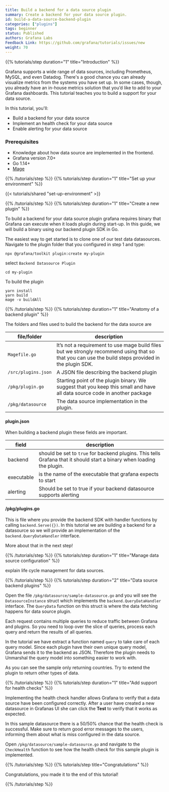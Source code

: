 ```yaml
---
title: Build a backend for a data source plugin
summary: Create a backend for your data source plugin.
id: build-a-data-source-backend-plugin
categories: ["plugins"]
tags: beginner
status: Published
authors: Grafana Labs
Feedback Link: https://github.com/grafana/tutorials/issues/new
weight: 70
---
```


{{% tutorials/step duration="1" title="Introduction" %}}

Grafana supports a wide range of data sources, including Prometheus, MySQL, and even Datadog. There's a good chance you can already visualize metrics from the systems you have set up. In some cases, though, you already have an in-house metrics solution that you’d like to add to your Grafana dashboards. This tutorial teaches you to build a support for your data source.

In this tutorial, you'll:

- Build a backend for your data source
- Implement an health check for your data source
- Enable alerting for your data source

### Prerequisites

- Knowledge about how data source are implemented in the frontend.
- Grafana version 7.0+
- Go 1.14+
- [Mage](https://magefile.org/)

{{% /tutorials/step %}}
{{% tutorials/step duration="1" title="Set up your environment" %}}

{{< tutorials/shared "set-up-environment" >}}

{{% /tutorials/step %}}
{{% tutorials/step duration="1" title="Create a new plugin" %}}

<!-- {{< tutorials/shared "create-plugin" >}} -->

To build a backend for your data source plugin grafana requires binary that Grafana can execute when it loads plugin during start-up. In this guide, we will build a binary using our backend plugin SDK in Go.

The easiest way to get started is to clone one of our test data datasources. Navigate to the plugin folder that you configured in step 1 and type:

```
npx @grafana/toolkit plugin:create my-plugin
```

select `Backend Datasource Plugin`

```
cd my-plugin
```

To build the plugin
```
yarn install
yarn build
mage -v buildAll
```

{{% /tutorials/step %}}
{{% tutorials/step duration="1" title="Anatomy of a backend plugin" %}}

The folders and files used to build the backend for the data source are

|file/folder| description |
|-----------|-------------|
| `Magefile.go` | It’s not a requirement to use mage build files but we strongly recommend using that so that you can use the build steps provided in the plugin SDK. |
| `/src/plugins.json` | A JSON file describing the backend plugin |
| `/pkg/plugin.go` | Starting point of the plugin binary. We suggest that you keep this small and have all data source code in another package |
| `/pkg/datasource` | The data source implementation in the plugin. |

#### plugin.json
When building a backend plugin these fields are important.

| field| description |
|-----------|-------------|
| backend | should be set to `true` for backend plugins. This tells Grafana that it should start a binary when loading the plugin. |
| executable | is the name of the executable that grafana expects to start |
| alerting | Should be set to true if your backend datasource supports alerting |

#### /pkg/plugins.go

This is file where you provide the backend SDK with handler functions by calling `backend.Serve({})`. <!-- TODO update serve function with new PR is merged -->
In this tutorial we are building a backend for a datasource so we will provide an implementation of the `backend.QueryDataHandler` interface.

More about that in the next step!

{{% /tutorials/step %}}
{{% tutorials/step duration="1" title="Manage data source configuration" %}}

explain life cycle management for data sources.

{{% /tutorials/step %}}
{{% tutorials/step duration="2" title="Data source backend plugins" %}}

Open the file `/pkg/datasource/sample-datasource.go` and you will see the `DatasourceInstance` struct which implements the `backend.QueryDataHandler` interface.
The `QueryData` function on this struct is where the data fetching happens for data source plugin.

Each request contains multiple queries to reduce traffic between Grafana and plugins.
So you need to loop over the slice of queries, process each query and return the results of all queries.

In the tutorial we have extract a function named `query` to take care of each query model.
Since each plugin have their own unique query model, Grafana sends it to the backend as JSON. Therefore the plugin needs
to Unmarshal the query model into something easier to work with.

As you can see the sample only returning countries. Try to extend the plugin to return other types of data.

{{% /tutorials/step %}}
{{% tutorials/step duration="1" title="Add support for health checks" %}}

Implementing the health check handler allows Grafana to verify that a data source have been configured correctly.
After a user have created a new datasource in Grafanas UI she can click the **Test** to verify that it works as expected.

In this sample datasource there is a 50/50% chance that the health check is successful. Make sure to return good error messages to
the users, informing them about what is miss configured in the data source.

Open `/pkg/datasource/sample-datasource.go` and navigate to the `CheckHealth` function to see how the health check for this sample plugin is implemented.

<!--
{{% /tutorials/step %}}
{{% tutorials/step duration="1" title="Add support for resource request" %}}

what is resource requests?
# TODO: Last add this later once the other parts are in better shape.

-->

{{% /tutorials/step %}}
{{% tutorials/step title="Congratulations" %}}

Congratulations, you made it to the end of this tutorial!

{{% /tutorials/step %}}
